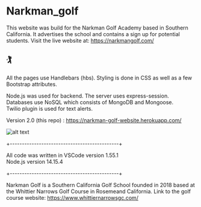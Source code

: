 # Narkman_golf



This website was build for the Narkman Golf Academy based in Southern California.  It advertises the school and contains a sign up for potential students.
Visit the live website at: https://narkmangolf.com/
## 🏌️
All the pages use Handlebars (hbs).  Styling is done in CSS as well as a few Bootstrap attributes. 


Node.js was used for backend.  The server uses express-session. 
Databases use NoSQL which consists of MongoDB and Mongoose.  
Twilio plugin is used for text alerts.  

Version 2.0 (this repo) : https://narkman-golf-website.herokuapp.com/

![alt text](https://github.com/JamesWeiMoseley/Narkman_golf/blob/master/public/pics/signup.png?raw=true)


+---------------------------------------------+

All code was written in VSCode version 1.55.1 <br>
Node.js version 14.15.4

+---------------------------------------------+

Narkman Golf is a Southern California Golf School founded in 2018 based at the Whittier Narrows Golf Course in Rosemeand California. Link to the golf course website: https://www.whittiernarrowsgc.com/
